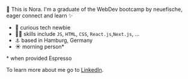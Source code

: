 👋 This is Nora. 
I'm a graduate of the WebDev bootcamp by neuefische, eager connect and learn ✨

* 👀 curious tech newbie 
* 👩‍💻 skills include `JS`, `HTML`, `CSS`, `React.js`,`Next.js`, ...
* ⚓ based in Hamburg, Germany
* ☀️ morning person*

\* when provided Espresso

To learn more about me go to [LinkedIn](https://www.linkedin.com/in/nora-kauczor/?locale=en_US).
